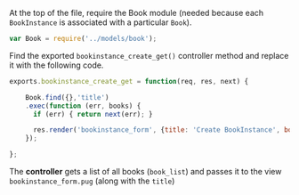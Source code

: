 At the top of the file, require the Book module (needed because each `BookInstance` is associated with a particular `Book`).
    
```js    
var Book = require('../models/book');
```

Find the exported `bookinstance_create_get()` controller method and replace it with the following code.

```js   
exports.bookinstance_create_get = function(req, res, next) {       

    Book.find({},'title')
    .exec(function (err, books) {
      if (err) { return next(err); }

      res.render('bookinstance_form', {title: 'Create BookInstance', book_list:books});
    });

};
```

The **controller** gets a list of all books (`book_list`) and passes it to the view `bookinstance_form.pug` (along with the `title`)

